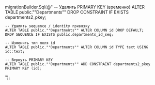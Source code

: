 migrationBuilder.Sql(@"
    -- Удалить PRIMARY KEY (временно)
    ALTER TABLE public.""Departments"" DROP CONSTRAINT IF EXISTS departments2_pkey;

    -- Удалить sequence / identity привязку
    ALTER TABLE public.""Departments"" ALTER COLUMN id DROP DEFAULT;
    DROP SEQUENCE IF EXISTS public.departments_id_seq;

    -- Изменить тип поля id
    ALTER TABLE public.""Departments"" ALTER COLUMN id TYPE text USING id::text;

    -- Вернуть PRIMARY KEY
    ALTER TABLE public.""Departments"" ADD CONSTRAINT departments2_pkey PRIMARY KEY (id);
");
